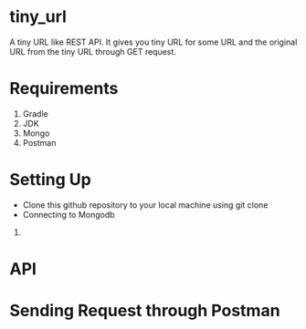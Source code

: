 # tiny_url
A tiny URL like REST API. It gives you tiny URL for some URL and the original URL from the tiny URL through GET request.

# Requirements
1. Gradle
2. JDK
3. Mongo
4. Postman
# Setting Up
- Clone this github repository to your local machine using git clone <repository URL>  
- Connecting to Mongodb
1. 
# API 
# Sending Request through Postman
